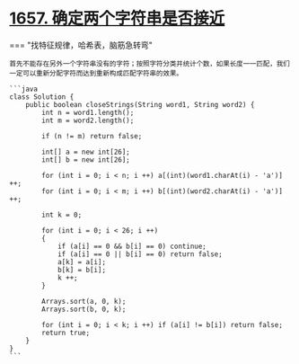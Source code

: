 # [1657. 确定两个字符串是否接近](https://leetcode.cn/problems/determine-if-two-strings-are-close/description/?envType=study-plan-v2&envId=leetcode-75)

=== "找特征规律，哈希表，脑筋急转弯"

    首先不能存在另外一个字符串没有的字符；按照字符分类并统计个数，如果长度一一匹配，我们一定可以重新分配字符而达到重新构成匹配字符串的效果。

    ```java
    class Solution {
        public boolean closeStrings(String word1, String word2) {
            int n = word1.length();
            int m = word2.length();

            if (n != m) return false;

            int[] a = new int[26];
            int[] b = new int[26];

            for (int i = 0; i < n; i ++) a[(int)(word1.charAt(i) - 'a')] ++;
            for (int i = 0; i < m; i ++) b[(int)(word2.charAt(i) - 'a')] ++;

            int k = 0;

            for (int i = 0; i < 26; i ++)
            {
                if (a[i] == 0 && b[i] == 0) continue;
                if (a[i] == 0 || b[i] == 0) return false;
                a[k] = a[i];
                b[k] = b[i];
                k ++;
            }

            Arrays.sort(a, 0, k);
            Arrays.sort(b, 0, k);

            for (int i = 0; i < k; i ++) if (a[i] != b[i]) return false;
            return true;
        }
    }
    ```
